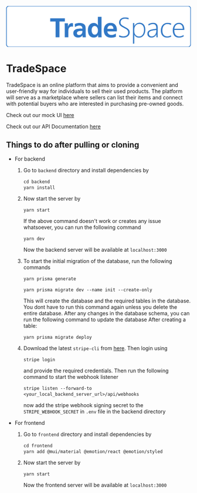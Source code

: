 <img src="./logos/tradespace-lettermark-white.svg">

<!-- <img src="./logos/tradespace-logo-256.svg" align="left"> -->

# TradeSpace

TradeSpace is an online platform that aims to provide a convenient and user-friendly way for individuals to sell their used products. The platform will serve as a marketplace where sellers can list their items and connect with potential buyers who are interested in purchasing pre-owned goods.

Check out our mock UI [here](https://www.figma.com/file/8mDkiKaoGi2AWoaePVHrh5/TradeSpace)

Check out our API Documentation [here](https://documenter.getpostman.com/view/28353860/2s946cguHS?fbclid=IwAR2H4V2NoiC5wJvJWfPUqBlB8gQYco-GkMmdz2dstf2EYkmYSH8DUBHHY34)

## Things to do after pulling or cloning

- For backend

  1. Go to `backend` directory and install dependencies by
     ```
     cd backend
     yarn install
     ```
  2. Now start the server by
     ```
     yarn start
     ```
     If the above command doesn't work or creates any issue whatsoever, you can run the following command
     ```
     yarn dev
     ```
     Now the backend server will be available at `localhost:3000`
  3. To start the initial migration of the database, run the following commands

     ```
     yarn prisma generate
     ```

     ```
     yarn prisma migrate dev --name init --create-only
     ```

     This will create the database and the required tables in the database. You dont have to run this command again unless you delete the entire database. After any changes in the database schema, you can run the following command to update the database
     After creating a table:

     ```
     yarn prisma migrate deploy
     ```

  4. Download the latest `stripe-cli` from [here](https://github.com/stripe/stripe-cli/releases/tag/v1.17.1). Then login using
     ```
     stripe login
     ```
     and provide the required credentials. Then run the following command to start the webhook listener
     ```
     stripe listen --forward-to <your_local_backend_server_url>/api/webhooks
     ```
     now add the stripe webhook signing secret to the `STRIPE_WEBHOOK_SECRET` in `.env` file in the backend directory

- For frontend

  1. Go to `frontend` directory and install dependencies by

     ```
     cd frontend
     yarn add @mui/material @emotion/react @emotion/styled

     ```

  2. Now start the server by
     ```
     yarn start
     ```
     Now the frontend server will be available at `localhost:3000`
